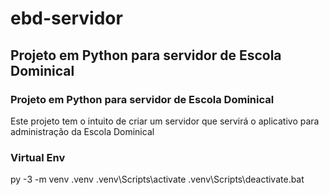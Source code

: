 # ebd-servidor

## Projeto em Python para servidor de Escola Dominical

### Projeto em Python para servidor de Escola Dominical

Este projeto tem o intuito de criar um servidor que servirá o aplicativo para administração da Escola Dominical

### Virtual Env

py -3 -m venv .venv .venv\Scripts\activate .venv\Scripts\deactivate.bat


